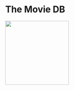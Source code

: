 # The Movie DB

<img src="https://github.com/lemin07/The-Movie-DB/blob/main/The-Movie-DB/screen/Screenshot%202022-10-28%20at%2012.18.23.png" width="200px" />
